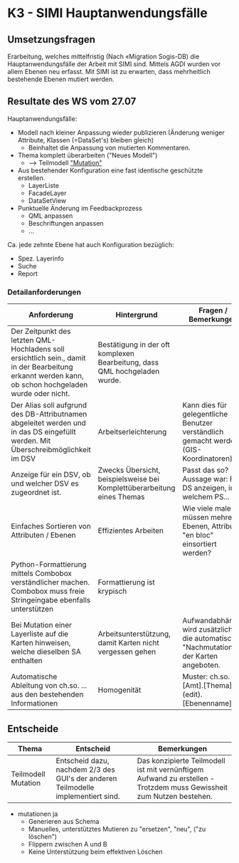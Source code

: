 # K3 - SIMI Hauptanwendungsfälle

## Umsetzungsfragen

Erarbeitung, welches mittelfristig (Nach «Migration Sogis-DB) die
Hauptanwendungsfälle der Arbeit mit SIMI sind.
Mittels AGDI wurden vor allem Ebenen neu erfasst. Mit SIMI ist zu erwarten,
dass mehrheitlich bestehende Ebenen mutiert werden.

## Resultate des WS vom 27.07

Hauptanwendungsfälle:
* Modell nach kleiner Anpassung wieder publizieren (Änderung weniger Attribute, Klassen (=DataSet's) bleiben gleich)
  * Beinhaltet die Anpassung von mutierten Kommentaren.
* Thema komplett überarbeiten ("Neues Modell")
  * --> Teilmodell ["Mutation"](../../code/doc/model/mutation.md)
* Aus bestehender Konfiguration eine fast identische geschützte erstellen.
  * LayerListe
  * FacadeLayer
  * DataSetView
* Punktuelle Änderung im Feedbackprozess
  * QML anpassen
  * Beschriftungen anpassen
  * ...
  
Ca. jede zehnte Ebene hat auch Konfiguration bezüglich:
* Spez. Layerinfo
* Suche
* Report
  
### Detailanforderungen

|Anforderung|Hintergrund|Fragen / Bemerkungen|
|---|---|---|
|Der Zeitpunkt des letzten QML-Hochladens soll ersichtlich sein., damit in der Bearbeitung erkannt werden kann, ob schon hochgeladen wurde oder nicht.|Bestätigung in der oft komplexen Bearbeitung, dass QML hochgeladen wurde.||
|Der Alias soll aufgrund des DB-Attributnamen abgeleitet werden und in das DS eingefüllt werden. Mit Überschreibmöglichkeit im DSV|Arbeitserleichterung|Kann dies für gelegentliche Benutzer verständlich gemacht werden? (GIS-Koordinatoren)|
|Anzeige für ein DSV, ob und welcher DSV es zugeordnet ist.|Zwecks Übersicht, beispielsweise bei Komplettüberarbeitung eines Themas|Passt das so? Aussage war: Für DS anzeigen, in welchem PS...|
|Einfaches Sortieren von Attributen / Ebenen|Effizientes Arbeiten|Wie viele male müssen mehrere Ebenen, Attribute "en bloc" einsortiert werden?|
|Python-Formattierung mittels Combobox verständlicher machen. Combobox muss freie Stringeingabe ebenfalls unterstützen|Formattierung ist krypisch||
|Bei Mutation einer Layerliste auf die Karten hinweisen, welche dieselben SA enthalten|Arbeitsunterstützung, damit Karten nicht vergessen gehen|Aufwandabhängig wird zusätzlich die automatische "Nachmutation" der Karten angeboten.|
|Automatische Ableitung von ch.so. ... aus den bestehenden Informationen|Homogenität|Muster: ch.so.[Amt].[Thema].(edit).[Ebenenname]|

## Entscheide

|Thema|Entscheid|Bemerkungen|
|---|---|---|
|Teilmodell Mutation|Entscheid dazu, nachdem 2/3 des GUI's der anderen Teilmodelle implementiert sind.|Das konzipierte Teilmodell ist mit vernünftigem Aufwand zu erstellen - Trotzdem muss Gewissheit zum Nutzen bestehen.|

* mutationen ja
    * Generieren aus Schema
    * Manuelles, unterstütztes Mutieren zu "ersetzen", "neu", ("zu löschen")
    * Flippern zwischen A und B
    * Keine Unterstützung beim effektiven Löschen